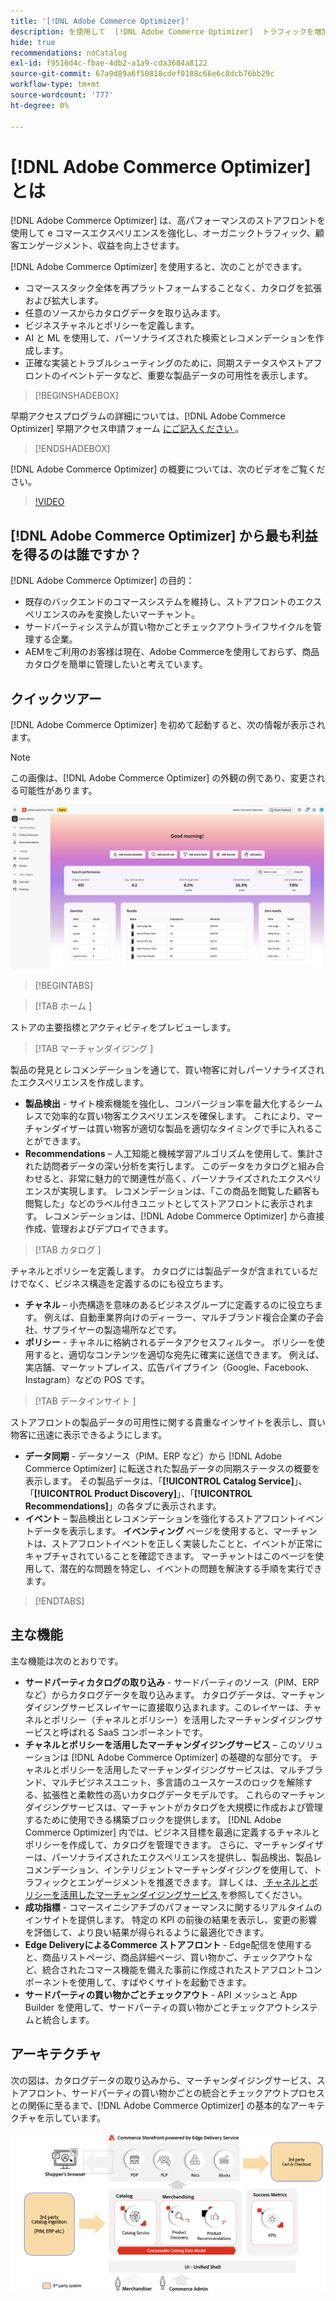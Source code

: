 ```yaml
---
title: '[!DNL Adobe Commerce Optimizer]'
description: を使用して  [!DNL Adobe Commerce Optimizer]  トラフィックを増加し、エンゲージメントとコンバージョンを高めることで、既存の e コマースバックエンドを最適化できるスケーラブルなカタログで、高速でパフォーマンスの高いストアフロントを配信する方法を説明します。
hide: true
recommendations: noCatalog
exl-id: f9516d4c-fbae-4db2-a1a9-cda3684a8122
source-git-commit: 67a9d89a6f50818cdef0108c66e6c8dcb76bb29c
workflow-type: tm+mt
source-wordcount: '777'
ht-degree: 0%

---
```


# [!DNL Adobe Commerce Optimizer] とは

[!DNL Adobe Commerce Optimizer] は、高パフォーマンスのストアフロントを使用して e コマースエクスペリエンスを強化し、オーガニックトラフィック、顧客エンゲージメント、収益を向上させます。

[!DNL Adobe Commerce Optimizer] を使用すると、次のことができます。

- コマーススタック全体を再プラットフォームすることなく、カタログを拡張および拡大します。
- 任意のソースからカタログデータを取り込みます。
- ビジネスチャネルとポリシーを定義します。
- AI と ML を使用して、パーソナライズされた検索とレコメンデーションを作成します。
- 正確な実装とトラブルシューティングのために、同期ステータスやストアフロントのイベントデータなど、重要な製品データの可用性を表示します。

>[!BEGINSHADEBOX]

早期アクセスプログラムの詳細については、[!DNL Adobe Commerce Optimizer] 早期アクセス申請フォーム [ にご記入ください ](https://forms.office.com/Pages/ResponsePage.aspx?id=Wht7-jR7h0OUrtLBeN7O4WOxhjY2doZPikS2hIbfmL5UMlhTMTYzVDhPQVFNTUFYUjJHNlRKTE5TWS4u)。

>[!ENDSHADEBOX]

[!DNL Adobe Commerce Optimizer] の概要については、次のビデオをご覧ください。

>[!VIDEO](https://video.tv.adobe.com/v/3450226)

## [!DNL Adobe Commerce Optimizer] から最も利益を得るのは誰ですか？

[!DNL Adobe Commerce Optimizer] の目的：

- 既存のバックエンドのコマースシステムを維持し、ストアフロントのエクスペリエンスのみを変換したいマーチャント。
- サードパーティシステムが買い物かごとチェックアウトライフサイクルを管理する企業。
- AEMをご利用のお客様は現在、Adobe Commerceを使用しておらず、商品カタログを簡単に管理したいと考えています。

## クイックツアー

[!DNL Adobe Commerce Optimizer] を初めて起動すると、次の情報が表示されます。

>[!NOTE]
>
>この画像は、[!DNL Adobe Commerce Optimizer] の外観の例であり、変更される可能性があります。

![[!DNL Adobe Commerce Optimizer] UI](assets/user-interface.png)

>[!BEGINTABS]

>[!TAB  ホーム ]

ストアの主要指標とアクティビティをプレビューします。

>[!TAB  マーチャンダイジング ]

製品の発見とレコメンデーションを通じて、買い物客に対しパーソナライズされたエクスペリエンスを作成します。

- **製品検出** - サイト検索機能を強化し、コンバージョン率を最大化するシームレスで効率的な買い物客エクスペリエンスを確保します。 これにより、マーチャンダイザーは買い物客が適切な製品を適切なタイミングで手に入れることができます。
- **Recommendations** – 人工知能と機械学習アルゴリズムを使用して、集計された訪問者データの深い分析を実行します。 このデータをカタログと組み合わせると、非常に魅力的で関連性が高く、パーソナライズされたエクスペリエンスが実現します。 レコメンデーションは、「この商品を閲覧した顧客も閲覧した」などのラベル付きユニットとしてストアフロントに表示されます。 レコメンデーションは、[!DNL Adobe Commerce Optimizer] から直接作成、管理およびデプロイできます。

>[!TAB  カタログ ]

チャネルとポリシーを定義します。 カタログには製品データが含まれているだけでなく、ビジネス構造を定義するのにも役立ちます。

- **チャネル** – 小売構造を意味のあるビジネスグループに定義するのに役立ちます。 例えば、自動車業界向けのディーラー、マルチブランド複合企業の子会社、サプライヤーの製造場所などです。
- **ポリシー** - チャネルに格納されるデータアクセスフィルター。 ポリシーを使用すると、適切なコンテンツを適切な宛先に確実に送信できます。 例えば、実店舗、マーケットプレイス、広告パイプライン（Google、Facebook、Instagram）などの POS です。

>[!TAB  データインサイト ]

ストアフロントの製品データの可用性に関する貴重なインサイトを表示し、買い物客に迅速に表示できるようにします。

- **データ同期** - データソース（PIM、ERP など）から [!DNL Adobe Commerce Optimizer] に転送された製品データの同期ステータスの概要を表示します。 その製品データは、「**[!UICONTROL Catalog Service]**」、「**[!UICONTROL Product Discovery]**」、「**[!UICONTROL Recommendations]**」の各タブに表示されます。
- **イベント** – 製品検出とレコメンデーションを強化するストアフロントイベントデータを表示します。 **イベンティング** ページを使用すると、マーチャントは、ストアフロントイベントを正しく実装したことと、イベントが正常にキャプチャされていることを確認できます。 マーチャントはこのページを使用して、潜在的な問題を特定し、イベントの問題を解決する手順を実行できます。

>[!ENDTABS]

## 主な機能

主な機能は次のとおりです。

- **サードパーティカタログの取り込み** - サードパーティのソース（PIM、ERP など）からカタログデータを取り込みます。 カタログデータは、マーチャンダイジングサービスレイヤーに直接取り込まれます。このレイヤーは、チャネルとポリシー（チャネルとポリシー）を活用したマーチャンダイジングサービスと呼ばれる SaaS コンポーネントです。
- **チャネルとポリシーを活用したマーチャンダイジングサービス** – このソリューションは [!DNL Adobe Commerce Optimizer] の基礎的な部分です。 チャネルとポリシーを活用したマーチャンダイジングサービスは、マルチブランド、マルチビジネスユニット、多言語のユースケースのロックを解除する、拡張性と柔軟性の高いカタログデータモデルです。 これらのマーチャンダイジングサービスは、マーチャントがカタログを大規模に作成および管理するために使用できる構築ブロックを提供します。 [!DNL Adobe Commerce Optimizer] 内では、ビジネス目標を最適に定義するチャネルとポリシーを作成して、カタログを管理できます。 さらに、マーチャンダイザーは、パーソナライズされたエクスペリエンスを提供し、製品検出、製品レコメンデーション&#x200B;、インテリジェントマーチャンダイジングを使用して、トラフィックとエンゲージメントを&#x200B;推進できます。 詳しくは、[ チャネルとポリシーを活用したマーチャンダイジングサービス ](https://experienceleague.adobe.com/en/docs/commerce/merchandising-services/overview) を参照してください。
- **成功指標** - コマースイニシアチブのパフォーマンスに関するリアルタイムのインサイトを提供します。 特定の KPI の前後の結果を表示し、変更の影響を評価して、より良い結果が得られるように最適化できます。
- **Edge DeliveryによるCommerce ストアフロント** - Edge配信を使用すると、商品リストページ、商品詳細ページ、買い物かご、チェックアウトなど、統合されたコマース機能を備えた事前に作成されたストアフロントコンポーネントを使用して、すばやくサイトを起動できます。
- **サードパーティの買い物かごとチェックアウト** - API メッシュと App Builder を使用して、サードパーティの買い物かごとチェックアウトシステムと統合します。

## アーキテクチャ

次の図は、カタログデータの取り込みから、マーチャンダイジングサービス、ストアフロント、サードパーティの買い物かごとの統合とチェックアウトプロセスとの関係に至るまで、[!DNL Adobe Commerce Optimizer] の基本的なアーキテクチャを示しています。

![[!DNL Adobe Commerce Optimizer] アーキテクチャ ](assets/architecture.png)
